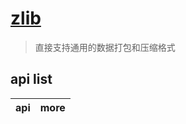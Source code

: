 # [zlib](https://docs.python.org/zh-cn/3/library/zlib.html)

> 直接支持通用的数据打包和压缩格式

## api list

| api | more |
| --- | ---- |

